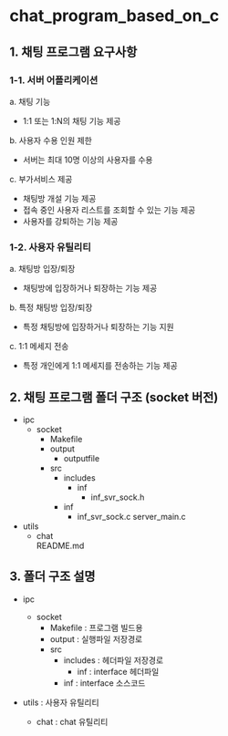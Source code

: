 # chat_program_based_on_c

## 1. 채팅 프로그램 요구사항

### 1-1. 서버 어플리케이션

a. 채팅 기능
- 1:1 또는 1:N의 채팅 기능 제공

b. 사용자 수용 인원 제한
- 서버는 최대 10명 이상의 사용자를 수용

c. 부가서비스 제공
- 채팅방 개설 기능 제공
- 접속 중인 사용자 리스트를 조회할 수 있는 기능 제공
- 사용자를 강퇴하는 기능 제공

### 1-2. 사용자 유틸리티

a. 채팅방 입장/퇴장
- 채팅방에 입장하거나 퇴장하는 기능 제공

b. 특정 채팅방 입장/퇴장
- 특정 채팅방에 입장하거나 퇴장하는 기능 지원

c. 1:1 메세지 전송
- 특정 개인에게 1:1 메세지를 전송하는 기능 제공

## 2. 채팅 프로그램 폴더 구조 (socket 버전)

- ipc
    - socket
        - Makefile      
        - output
            - outputfile        
        - src           
            - includes  
                - inf
                    - inf_svr_sock.h   
            - inf       
                - inf_svr_sock.c
            server_main.c            
- utils                 
    - chat              
README.md


## 3. 폴더 구조 설명
- ipc
    - socket
        - Makefile      : 프로그램 빌드용
        - output        : 실행파일 저장경로
        - src           
            - includes  : 헤더파일 저장경로
                - inf   : interface 헤더파일
            - inf       : interface 소스코드

- utils                 : 사용자 유틸리티
    - chat              : chat 유틸리티